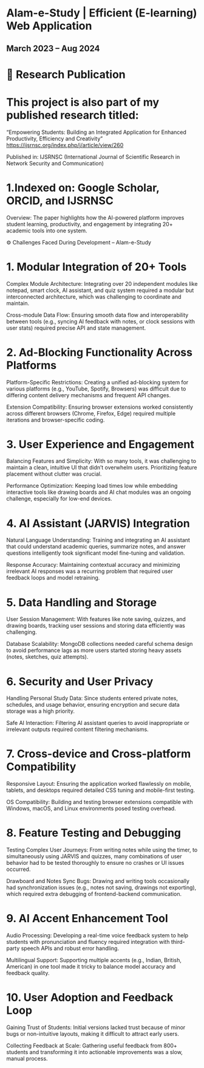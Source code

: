# Alam-e-Study | Efficient (E-learning) Web Application                    
## March 2023 – Aug 2024 
# 📄 Research Publication
# This project is also part of my published research titled:

“Empowering Students: Building an Integrated Application for Enhanced Productivity, Efficiency and Creativity”
https://ijsrnsc.org/index.php/j/article/view/260

Published in: IJSRNSC (International Journal of Scientific Research in Network Security and Communication)

# 1.Indexed on: Google Scholar, ORCID, and IJSRNSC

Overview: The paper highlights how the AI-powered platform improves student learning, productivity, and engagement by integrating 20+ academic tools into one system.

⚙️ Challenges Faced During Development – Alam-e-Study
# 1. Modular Integration of 20+ Tools
Complex Module Architecture: Integrating over 20 independent modules like notepad, smart clock, AI assistant, and quiz system required a modular but interconnected architecture, which was challenging to coordinate and maintain.

Cross-module Data Flow: Ensuring smooth data flow and interoperability between tools (e.g., syncing AI feedback with notes, or clock sessions with user stats) required precise API and state management.

# 2. Ad-Blocking Functionality Across Platforms
Platform-Specific Restrictions: Creating a unified ad-blocking system for various platforms (e.g., YouTube, Spotify, Browsers) was difficult due to differing content delivery mechanisms and frequent API changes.

Extension Compatibility: Ensuring browser extensions worked consistently across different browsers (Chrome, Firefox, Edge) required multiple iterations and browser-specific coding.

# 3. User Experience and Engagement
Balancing Features and Simplicity: With so many tools, it was challenging to maintain a clean, intuitive UI that didn’t overwhelm users. Prioritizing feature placement without clutter was crucial.

Performance Optimization: Keeping load times low while embedding interactive tools like drawing boards and AI chat modules was an ongoing challenge, especially for low-end devices.

# 4. AI Assistant (JARVIS) Integration
Natural Language Understanding: Training and integrating an AI assistant that could understand academic queries, summarize notes, and answer questions intelligently took significant model fine-tuning and validation.

Response Accuracy: Maintaining contextual accuracy and minimizing irrelevant AI responses was a recurring problem that required user feedback loops and model retraining.

# 5. Data Handling and Storage
User Session Management: With features like note saving, quizzes, and drawing boards, tracking user sessions and storing data efficiently was challenging.

Database Scalability: MongoDB collections needed careful schema design to avoid performance lags as more users started storing heavy assets (notes, sketches, quiz attempts).

# 6. Security and User Privacy
Handling Personal Study Data: Since students entered private notes, schedules, and usage behavior, ensuring encryption and secure data storage was a high priority.

Safe AI Interaction: Filtering AI assistant queries to avoid inappropriate or irrelevant outputs required content filtering mechanisms.

# 7. Cross-device and Cross-platform Compatibility
Responsive Layout: Ensuring the application worked flawlessly on mobile, tablets, and desktops required detailed CSS tuning and mobile-first testing.

OS Compatibility: Building and testing browser extensions compatible with Windows, macOS, and Linux environments posed testing overhead.

# 8. Feature Testing and Debugging
Testing Complex User Journeys: From writing notes while using the timer, to simultaneously using JARVIS and quizzes, many combinations of user behavior had to be tested thoroughly to ensure no crashes or UI issues occurred.

Drawboard and Notes Sync Bugs: Drawing and writing tools occasionally had synchronization issues (e.g., notes not saving, drawings not exporting), which required extra debugging of frontend-backend communication.

# 9. AI Accent Enhancement Tool
Audio Processing: Developing a real-time voice feedback system to help students with pronunciation and fluency required integration with third-party speech APIs and robust error handling.

Multilingual Support: Supporting multiple accents (e.g., Indian, British, American) in one tool made it tricky to balance model accuracy and feedback quality.

# 10. User Adoption and Feedback Loop
Gaining Trust of Students: Initial versions lacked trust because of minor bugs or non-intuitive layouts, making it difficult to attract early users.

Collecting Feedback at Scale: Gathering useful feedback from 800+ students and transforming it into actionable improvements was a slow, manual process.
